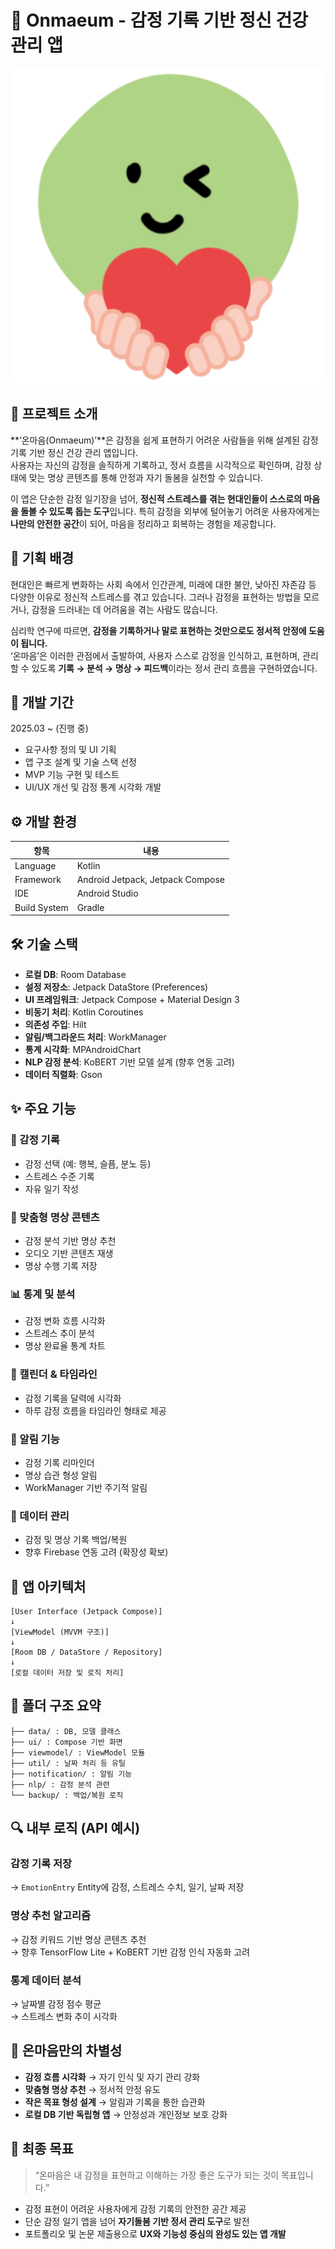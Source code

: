 # 🧠 Onmaeum - 감정 기록 기반 정신 건강 관리 앱
![아이콘](ic_launcher-playstore.png)

## 📌 프로젝트 소개

**‘온마음(Onmaeum)’**은 감정을 쉽게 표현하기 어려운 사람들을 위해 설계된 감정 기록 기반 정신 건강 관리 앱입니다.  
사용자는 자신의 감정을 솔직하게 기록하고, 정서 흐름을 시각적으로 확인하며, 감정 상태에 맞는 명상 콘텐츠를 통해 안정과 자기 돌봄을 실천할 수 있습니다.

이 앱은 단순한 감정 일기장을 넘어, **정신적 스트레스를 겪는 현대인들이 스스로의 마음을 돌볼 수 있도록 돕는 도구**입니다. 특히 감정을 외부에 털어놓기 어려운 사용자에게는 **나만의 안전한 공간**이 되어, 마음을 정리하고 회복하는 경험을 제공합니다.

## 🎯 기획 배경

현대인은 빠르게 변화하는 사회 속에서 인간관계, 미래에 대한 불안, 낮아진 자존감 등 다양한 이유로 정신적 스트레스를 겪고 있습니다. 그러나 감정을 표현하는 방법을 모르거나, 감정을 드러내는 데 어려움을 겪는 사람도 많습니다.

심리학 연구에 따르면, **감정을 기록하거나 말로 표현하는 것만으로도 정서적 안정에 도움이 됩니다.**  
‘온마음’은 이러한 관점에서 출발하여, 사용자 스스로 감정을 인식하고, 표현하며, 관리할 수 있도록 **기록 → 분석 → 명상 → 피드백**이라는 정서 관리 흐름을 구현하였습니다.



## 📅 개발 기간

2025.03 ~ (진행 중)

- 요구사항 정의 및 UI 기획  
- 앱 구조 설계 및 기술 스택 선정  
- MVP 기능 구현 및 테스트  
- UI/UX 개선 및 감정 통계 시각화 개발


## ⚙️ 개발 환경

| 항목             | 내용                           |
|------------------|--------------------------------|
| Language         | Kotlin                         |
| Framework        | Android Jetpack, Jetpack Compose |
| IDE              | Android Studio                 |
| Build System     | Gradle                         |



## 🛠️ 기술 스택

- **로컬 DB**: Room Database  
- **설정 저장소**: Jetpack DataStore (Preferences)  
- **UI 프레임워크**: Jetpack Compose + Material Design 3  
- **비동기 처리**: Kotlin Coroutines  
- **의존성 주입**: Hilt  
- **알림/백그라운드 처리**: WorkManager  
- **통계 시각화**: MPAndroidChart  
- **NLP 감정 분석**: KoBERT 기반 모델 설계 (향후 연동 고려)  
- **데이터 직렬화**: Gson  


## ✨ 주요 기능

### 📝 감정 기록
- 감정 선택 (예: 행복, 슬픔, 분노 등)
- 스트레스 수준 기록
- 자유 일기 작성

### 🧘 맞춤형 명상 콘텐츠
- 감정 분석 기반 명상 추천
- 오디오 기반 콘텐츠 재생
- 명상 수행 기록 저장

### 📊 통계 및 분석
- 감정 변화 흐름 시각화
- 스트레스 추이 분석
- 명상 완료율 통계 차트

### 📅 캘린더 & 타임라인
- 감정 기록을 달력에 시각화
- 하루 감정 흐름을 타임라인 형태로 제공

### 🔔 알림 기능
- 감정 기록 리마인더
- 명상 습관 형성 알림
- WorkManager 기반 주기적 알림

### 💾 데이터 관리
- 감정 및 명상 기록 백업/복원
- 향후 Firebase 연동 고려 (확장성 확보)



## 🧱 앱 아키텍처
```
[User Interface (Jetpack Compose)]
↓
[ViewModel (MVVM 구조)]
↓
[Room DB / DataStore / Repository]
↓
[로컬 데이터 저장 및 로직 처리]
```



## 📁 폴더 구조 요약
```
├── data/ : DB, 모델 클래스
├── ui/ : Compose 기반 화면
├── viewmodel/ : ViewModel 모듈
├── util/ : 날짜 처리 등 유틸
├── notification/ : 알림 기능
├── nlp/ : 감정 분석 관련
└── backup/ : 백업/복원 로직
```



## 🔍 내부 로직 (API 예시)

### 감정 기록 저장  
→ `EmotionEntry` Entity에 감정, 스트레스 수치, 일기, 날짜 저장

### 명상 추천 알고리즘  
→ 감정 키워드 기반 명상 콘텐츠 추천  
→ 향후 TensorFlow Lite + KoBERT 기반 감정 인식 자동화 고려

### 통계 데이터 분석  
→ 날짜별 감정 점수 평균  
→ 스트레스 변화 추이 시각화



## 🌟 온마음만의 차별성

- **감정 흐름 시각화** → 자기 인식 및 자기 관리 강화
- **맞춤형 명상 추천** → 정서적 안정 유도
- **작은 목표 형성 설계** → 알림과 기록을 통한 습관화
- **로컬 DB 기반 독립형 앱** → 안정성과 개인정보 보호 강화



## 🎯 최종 목표

> “온마음은 내 감정을 표현하고 이해하는 가장 좋은 도구가 되는 것이 목표입니다.”

- 감정 표현이 어려운 사용자에게 감정 기록의 안전한 공간 제공  
- 단순 감정 일기 앱을 넘어 **자기돌봄 기반 정서 관리 도구**로 발전  
- 포트폴리오 및 논문 제출용으로 **UX와 기능성 중심의 완성도 있는 앱 개발**


